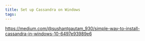 ```yaml
---
title: Set up Cassandra on Windows
tags:
---
```



https://medium.com/@sushantgautam_930/simple-way-to-install-cassandra-in-windows-10-6497e93989e6